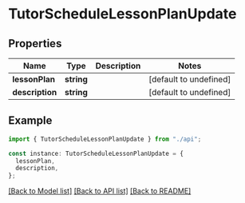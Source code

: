 # TutorScheduleLessonPlanUpdate

## Properties

| Name            | Type       | Description | Notes                  |
| --------------- | ---------- | ----------- | ---------------------- |
| **lessonPlan**  | **string** |             | [default to undefined] |
| **description** | **string** |             | [default to undefined] |

## Example

```typescript
import { TutorScheduleLessonPlanUpdate } from "./api";

const instance: TutorScheduleLessonPlanUpdate = {
  lessonPlan,
  description,
};
```

[[Back to Model list]](../README.md#documentation-for-models) [[Back to API list]](../README.md#documentation-for-api-endpoints) [[Back to README]](../README.md)
